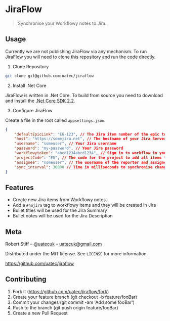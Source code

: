# JiraFlow
> Synchronise your Workflowy notes to Jira.

## Usage

Currently we are not publishing JiraFlow via any mechanism. To run JiraFlow you will need to clone this repository and run the code directly.

1. Clone Repository

```sh
git clone git@github.com:uatec/jiraflow
```

2. Install .Net Core

JiraFlow is written in .Net Core. To build from source you need to download and install the [.Net Core SDK 2.2](https://dotnet.microsoft.com/download).

3. Configure JiraFlow

Create a file in the root called `appsettings.json`.

```json
{
    "defaultEpicLink": "EG-123", // The Jira item number of the epic to assign all tasks to
    "host": "https://somejira.net", // The hostname of your Jira Server
    "username": "someuser", // Your Jira username
    "password": "my-password", // Your Jira password
    "workflowytoken": "abcd1234abcd1234", // Sign in to workflow in your browser and get the value of the cookie called 'sessionid'
    "projectCode": "EG", // The code for the project to add all items to 
    "assignee": "someuser", // The username of the reporter and assignee in Jira
    "sync_interval": 30000 // Time in milliseconds to synchronise changes
}
```

## Features

- Create new Jira items from Workflowy notes.
 - Add a `#nojira` tag to workflowy items and they will be created in Jira
 - Bullet titles will be used for the Jira Summary
 - Bullet notes will be used for the Jira Description



## Meta
Robert Stiff – [@uatecuk](https://twitter.com/UatecUK) – uatecuk@gmail.com

Distributed under the MIT license. See ``LICENSE`` for more information.

https://github.com/uatec/jiraflow

## Contributing

1. Fork it (https://github.com/uatec/jiraflow/fork)
2. Create your feature branch (git checkout -b feature/fooBar)
3. Commit your changes (git commit -am 'Add some fooBar')
4. Push to the branch (git push origin feature/fooBar)
5. Create a new Pull Request